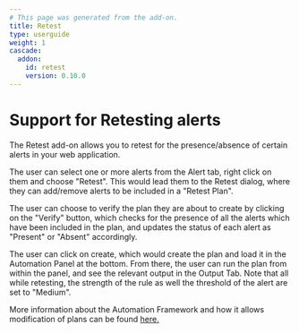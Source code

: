 ```yaml
---
# This page was generated from the add-on.
title: Retest
type: userguide
weight: 1
cascade:
  addon:
    id: retest
    version: 0.10.0
---
```


# Support for Retesting alerts

The Retest add-on allows you to retest for the presence/absence of certain alerts in your web application.

The user can select one or more alerts from the Alert tab, right click on them and choose "Retest".
This would lead them to the Retest dialog, where they can add/remove alerts to be included in a "Retest Plan".

The user can choose to verify the plan they are about to create by clicking on the "Verify" button, which checks
for the presence of all the alerts which have been included in the plan, and updates the status of each alert as
"Present" or "Absent" accordingly.

The user can click on create, which would create the plan and load it in the Automation Panel at the bottom.
From there, the user can run the plan from within the panel, and see the relevant output in the Output Tab. Note that
all while retesting, the strength of the rule as well the threshold of the alert are set to "Medium".

More information about the Automation Framework and how it allows modification of plans can be found
[here.](/docs/desktop/addons/automation-framework/)
